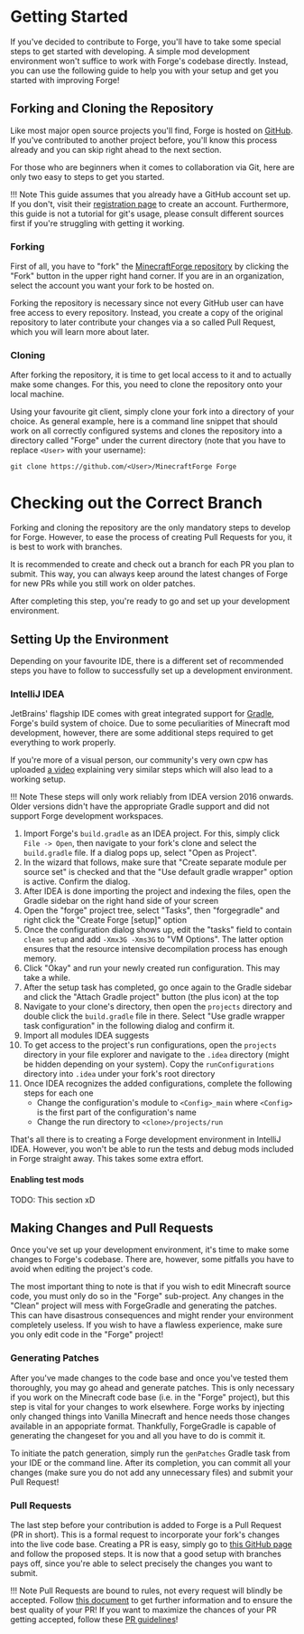 Getting Started
===============

If you've decided to contribute to Forge, you'll have to take some special steps to get started with developing. A simple mod development environment won't suffice to work with Forge's codebase directly. Instead, you can use the following guide to help you with your setup and get you started with improving Forge!

Forking and Cloning the Repository
----------------------------------

Like most major open source projects you'll find, Forge is hosted on [GitHub](https://www.github.com). If you've contributed to another project before, you'll know this process already and you can skip right ahead to the next section.

For those who are beginners when it comes to collaboration via Git, here are only two easy to steps to get you started.

!!! Note
    This guide assumes that you already have a GitHub account set up. If you don't, visit their [registration page](https://www.github.com/join) to create an account. Furthermore, this guide is not a tutorial for git's usage, please consult different sources first if you're struggling with getting it working.

### Forking

First of all, you have to "fork" the [MinecraftForge repository](https://www.github.com/MinecraftForge/MinecraftForge) by clicking the "Fork" button in the upper right hand corner. If you are in an organization, select the account you want your fork to be hosted on.

Forking the repository is necessary since not every GitHub user can have free access to every repository. Instead, you create a copy of the original repository to later contribute your changes via a so called Pull Request, which you will learn more about later.

### Cloning

After forking the repository, it is time to get local access to it and to actually make some changes. For this, you need to clone the repository onto your local machine.

Using your favourite git client, simply clone your fork into a directory of your choice. As general example, here is a command line snippet that should work on all correctly configured systems and clones the repository into a directory called "Forge" under the current directory (note that you have to replace `<User>` with your username):

```git clone https://github.com/<User>/MinecraftForge Forge```

# Checking out the Correct Branch

Forking and cloning the repository are the only mandatory steps to develop for Forge. However, to ease the process of creating Pull Requests for you, it is best to work with branches.

It is recommended to create and check out a branch for each PR you plan to submit. This way, you can always keep around the latest changes of Forge for new PRs while you still work on older patches.

After completing this step, you're ready to go and set up your development environment.

Setting Up the Environment
--------------------------

Depending on your favourite IDE, there is a different set of recommended steps you have to follow to successfully set up a development environment.

### IntelliJ IDEA

JetBrains' flagship IDE comes with great integrated support for [Gradle](https://www.gradle.org), Forge's build system of choice. Due to some peculiarities of Minecraft mod development, however, there are some additional steps required to get everything to work properly.

If you're more of a visual person, our community's very own cpw has uploaded [a video](https://www.youtube.com/watch?v=yanCpy8p2ZE) explaining very similar steps which will also lead to a working setup.

!!! Note
    These steps will only work reliably from IDEA version 2016 onwards. Older versions didn't have the appropriate Gradle support and did not support Forge development workspaces.

 1. Import Forge's `build.gradle` as an IDEA project. For this, simply click `File -> Open`, then navigate to your fork's clone and select the `build.gradle` file.
    If a dialog pops up, select "Open as Project".
 2. In the wizard that follows, make sure that "Create separate module per source set" is checked and that the "Use default gradle wrapper" option is active. Confirm the dialog.
 3. After IDEA is done importing the project and indexing the files, open the Gradle sidebar on the right hand side of your screen
 4. Open the "forge" project tree, select "Tasks", then "forgegradle" and right click the "Create Forge [setup]" option
 5. Once the configuration dialog shows up, edit the "tasks" field to contain `clean setup` and add `-Xmx3G -Xms3G` to "VM Options". The latter option ensures that the resource intensive decompilation process has enough memory.
 6. Click "Okay" and run your newly created run configuration. This may take a while.
 7. After the setup task has completed, go once again to the Gradle sidebar and click the "Attach Gradle project" button (the plus icon) at the top
 8. Navigate to your clone's directory, then open the `projects` directory and double click the `build.gradle` file in there. Select "Use gradle wrapper task configuration" in the following dialog and confirm it.
 9. Import all modules IDEA suggests
 10. To get access to the project's run configurations, open the `projects` directory in your file explorer and navigate to the `.idea` directory (might be hidden depending on your system). Copy the `runConfigurations` directory into `.idea` under your fork's root directory
 11. Once IDEA recognizes the added configurations, complete the following steps for each one
     * Change the configuration's module to `<Config>_main` where `<Config>` is the first part of the configuration's name
     * Change the run directory to `<clone>/projects/run`

That's all there is to creating a Forge development environment in IntelliJ IDEA. However, you won't be able to run the tests and debug mods included in Forge straight away. This takes some extra effort.

#### Enabling test mods

TODO: This section xD

Making Changes and Pull Requests
--------------------------------

Once you've set up your development environment, it's time to make some changes to Forge's codebase. There are, however, some pitfalls you have to avoid when editing the project's code.

The most important thing to note is that if you wish to edit Minecraft source code, you must only do so in the "Forge" sub-project. Any changes in the "Clean" project will mess with ForgeGradle and generating the patches. This can have disastrous consequences and might render your environment completely useless. If you wish to have a flawless experience, make sure you only edit code in the "Forge" project!

### Generating Patches

After you've made changes to the code base and once you've tested them thoroughly, you may go ahead and generate patches. This is only necessary if you work on the Minecraft code base (i.e. in the "Forge" project), but this step is vital for your changes to work elsewhere. Forge works by injecting only changed things into Vanilla Minecraft and hence needs those changes available in an appopriate format. Thankfully, ForgeGradle is capable of generating the changeset for you and all you have to do is commit it.

To initiate the patch generation, simply run the `genPatches` Gradle task from your IDE or the command line. After its completion, you can commit all your changes (make sure you do not add any unnecessary files) and submit your Pull Request!

### Pull Requests

The last step before your contribution is added to Forge is a Pull Request (PR in short). This is a formal request to incorporate your fork's changes into the live code base. Creating a PR is easy, simply go to [this GitHub page](https://github.com/MinecraftForge/MinecraftForge/compare) and follow the proposed steps. It is now that a good setup with branches pays off, since you're able to select precisely the changes you want to submit.

!!! Note
    Pull Requests are bound to rules, not every request will blindly be accepted. Follow [this document](https://github.com/MinecraftForge/MinecraftForge/blob/1.10.x/CONTRIBUTING.md) to get further information and to ensure the best quality of your PR! If you want to maximize the chances of your PR getting accepted, follow these [PR guidelines](prguidelines.md)!